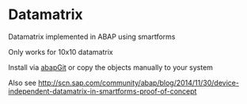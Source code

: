 Datamatrix
==========

Datamatrix implemented in ABAP using smartforms

Only works for 10x10 datamatrix

Install via [abapGit](https://github.com/larshp/abapGit) or copy the objects manually to your system

Also see http://scn.sap.com/community/abap/blog/2014/11/30/device-independent-datamatrix-in-smartforms-proof-of-concept
